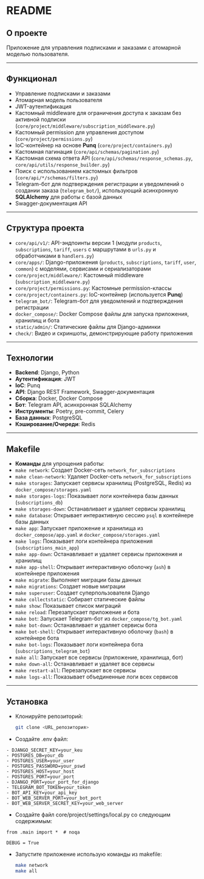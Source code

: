 # README

## О проекте

Приложение для управления подписками и заказами с атомарной моделью пользователя.

---

## Функционал

- Управление подписками и заказами
- Атомарная модель пользователя
- JWT-аутентификация
- Кастомный middleware для ограничения доступа к заказам без активной подписки (`core/project/middleware/subscription_middleware.py`)
- Кастомный permission для управления доступом (`core/project/permissions.py`)
- IoC-контейнер на основе **Punq** (`core/project/containers.py`)
- Кастомная пагинация (`core/api/schemas/pagination.py`)
- Кастомная схема ответа API (`core/api/schemas/response_schemas.py`, `core/api/utils/response_builder.py`)
- Поиск с использованием кастомных фильтров (`core/api/*/schemas/filters.py`)
- Telegram-бот для подтверждения регистрации и уведомлений о создании заказа (`telegram_bot/`), использующий асинхронную **SQLAlchemy** для работы с базой данных
- Swagger-документация API

---

## Структура проекта

- `core/api/v1/`: API-эндпоинты версии 1 (модули `products`, `subscriptions`, `tariff`, `users` с маршрутами в `urls.py` и обработчиками в `handlers.py`)
- `core/apps/`: Django-приложения (`products`, `subscriptions`, `tariff`, `user`, `common`) с моделями, сервисами и сериализаторами
- `core/project/middleware/`: Кастомный middleware (`subscription_middleware.py`)
- `core/project/permissions.py`: Кастомные permission-классы
- `core/project/containers.py`: IoC-контейнер (используется **Punq**)
- `telegram_bot/`: Telegram-бот для уведомлений и подтверждения регистрации
- `docker_compose/`: Docker Compose файлы для запуска приложения, хранилищ и бота
- `static/admin/`: Статические файлы для Django-админки
- `check/`: Видео и скриншоты, демонстрирующие работу приложения

---

## Технологии

- **Backend**: Django, Python
- **Аутентификация**: JWT
- **IoC**: Punq
- **API**: Django REST Framework, Swagger-документация
- **Сборка**: Docker, Docker Compose
- **Бот**: Telegram API, асинхронная SQLAlchemy
- **Инструменты**: Poetry, pre-commit, Celery
- **База данных**: PostgreSQL
- **Кэширование/Очереди**: Redis

---


## Makefile
- **Команды** для упрощения работы:
- `make network`: Создает Docker-сеть `network_for_subscriptions`
- `make clean-network`: Удаляет Docker-сеть `network_for_subscriptions`
- `make storages`: Запускает сервисы хранилищ (PostgreSQL, Redis) из `docker_compose/storages.yaml`
- `make storages-logs`: Показывает логи контейнера базы данных (`subscriptions_db`)
- `make storages-down`: Останавливает и удаляет сервисы хранилищ
- `make database`: Открывает интерактивную сессию `psql` в контейнере базы данных
- `make app`: Запускает приложение и хранилища из `docker_compose/app.yaml` и `docker_compose/storages.yaml`
- `make logs`: Показывает логи контейнера приложения (`subscriptions_main_app`)
- `make app-down`: Останавливает и удаляет сервисы приложения и хранилищ
- `make app-shell`: Открывает интерактивную оболочку (`ash`) в контейнере приложения
- `make migrate`: Выполняет миграции базы данных
- `make migrations`: Создает новые миграции
- `make superuser`: Создает суперпользователя Django
- `make collectstatic`: Собирает статические файлы
- `make show`: Показывает список миграций
- `make reload`: Перезапускает приложение и бота
- `make bot`: Запускает Telegram-бот из `docker_compose/tg_bot.yaml`
- `make bot-down`: Останавливает и удаляет сервисы бота
- `make bot-shell`: Открывает интерактивную оболочку (`bash`) в контейнере бота
- `make bot-logs`: Показывает логи контейнера бота (`subscriptions_telegram_bot`)
- `make all`: Запускает все сервисы (приложение, хранилища, бот)
- `make down-all`: Останавливает и удаляет все сервисы
- `make restart-all`: Перезапускает все сервисы
- `make logs-all`: Показывает объединенные логи всех сервисов

---


## Установка

- Клонируйте репозиторий:
  ```bash
  git clone <URL_репозитория>
  ```

- Создайте .env файл:
```
- DJANGO_SECRET_KEY=your_keu
- POSTGRES_DB=your_db
- POSTGRES_USER=your_user
- POSTGRES_PASSWORD=your_pswd
- POSTGRES_HOST=your_host
- POSTGRES_PORT=your_port
- DJANGO_PORT=your_port_for_django
- TELEGRAM_BOT_TOKEN=your_token
- BOT_API_KEY=your_api_key
- BOT_WEB_SERVER_PORT=your_bot_port
- BOT_WEB_SERVER_SECRET_KEY=your_web_server
```


- Создайте файл core/project/settings/local.py со следующим содержимым:
```
from .main import *  # noqa

DEBUG = True
```

- Запустите приложение использую команды из makefile:
  ```bash
  make network
  make all
  ```